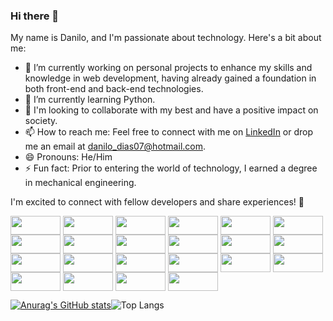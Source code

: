 ### Hi there 👋

My name is Danilo, and I'm passionate about technology. Here's a bit about me:

- 🔭 I’m currently working on personal projects to enhance my skills and knowledge in web development, having already gained a foundation in both front-end and back-end technologies.
- 🌱 I’m currently learning Python.
- 👯 I'm looking to collaborate with my best and have a positive impact on society.
- 📫 How to reach me: Feel free to connect with me on [LinkedIn](https://www.linkedin.com/in/danilo-vago-dias/) or drop me an email at danilo_dias07@hotmail.com.
- 😄 Pronouns: He/Him
- ⚡ Fun fact: Prior to entering the world of technology, I earned a degree in mechanical engineering.

I'm excited to connect with fellow developers and share experiences! 🚀

<div style="display: inline_block">
  <img align="center" height="30" width="80" src="https://img.shields.io/badge/HTML-239120?style=for-the-badge&logo=html5&logoColor=white">
  <img align="center" height="30" width="80" src="https://img.shields.io/badge/javascript-%23323330.svg?style=for-the-badge&logo=javascript&logoColor=%23F7DF1E">
  <img align="center" height="30" width="80" src="https://img.shields.io/badge/CSS-239120?&style=for-the-badge&logo=css3&logoColor=white">
  <img align="center" height="30" width="80" src="https://img.shields.io/badge/TypeScript-007ACC?style=for-the-badge&logo=typescript&logoColor=white">
  <img align="center" height="30" width="80" src="https://img.shields.io/badge/Node.js-43853D?style=for-the-badge&logo=node.js&logoColor=white">
  <img align="center" height="30" width="80" src="https://img.shields.io/badge/Express.js-404D59?style=for-the-badge">
  <img align="center" height="30" width="80" src="https://img.shields.io/badge/React-20232A?style=for-the-badge&logo=react&logoColor=61DAFB">
  <img align="center" height="30" width="80" src="https://img.shields.io/badge/Redux-593D88?style=for-the-badge&logo=redux&logoColor=white">
  <img align="center" height="30" width="80" src="https://img.shields.io/badge/-jest-%23C21325?style=for-the-badge&logo=jest&logoColor=white">
  <img align="center" height="30" width="80" src="https://img.shields.io/badge/-mocha-%238D6748?style=for-the-badge&logo=mocha&logoColor=white">
  <img align="center" height="30" width="80" src="https://img.shields.io/badge/chai.js-323330?style=for-the-badge&logo=chai&logoColor=red">
  <img align="center" height="30" width="80" src="https://img.shields.io/badge/sinon.js-323330?style=for-the-badge&logo=sinon">
  <img align="center" height="30" width="80" src="https://img.shields.io/badge/MySQL-005C84?style=for-the-badge&logo=mysql&logoColor=white">
  <img align="center" height="30" width="80" src="https://img.shields.io/badge/GIT-E44C30?style=for-the-badge&logo=git&logoColor=white">
  <img align="center" height="30" width="80" src="https://img.shields.io/badge/docker-%230db7ed.svg?style=for-the-badge&logo=docker&logoColor=white">
  <img align="center" height="30" width="80" src="https://img.shields.io/badge/chatGPT-74aa9c?style=for-the-badge&logo=openai&logoColor=white">
  <img align="center" height="30" width="80" src="https://img.shields.io/badge/Canva-%2300C4CC.svg?style=for-the-badge&logo=Canva&logoColor=white">
  <img align="center" height="30" width="80" src="https://img.shields.io/badge/Sequelize-52B0E7?style=for-the-badge&logo=Sequelize&logoColor=white">
  <img align="center" height="30" width="80" src="https://img.shields.io/badge/ESLint-4B3263?style=for-the-badge&logo=eslint&logoColor=white">
  <img align="center" height="30" width="80" src="https://img.shields.io/badge/Trello-%23026AA7.svg?style=for-the-badge&logo=Trello&logoColor=white">
  <img align="center" height="30" width="80" src="https://img.shields.io/badge/-cypress-%23E5E5E5?style=for-the-badge&logo=cypress&logoColor=058a5e">
  <img align="center" height="30" width="80" src="https://img.shields.io/badge/github-%23121011.svg?style=for-the-badge&logo=github&logoColor=white">
</div>

[![Anurag's GitHub stats](https://github-readme-stats.vercel.app/api?username=DaniloVago&show_icons=true&theme=tokyonight)](https://github.com/anuraghazra/github-readme-stats)![Top Langs](https://github-readme-stats.vercel.app/api/top-langs/?username=DaniloVago&layout=compact&theme=tokyonight)

